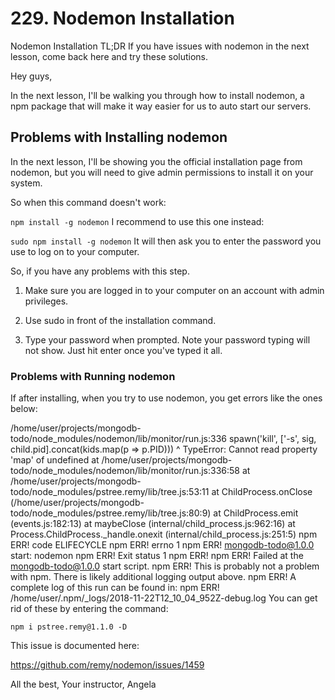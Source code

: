 # 229. Nodemon Installation

Nodemon Installation
TL;DR If you have issues with nodemon in the next lesson, come back here and try these solutions.

Hey guys,

In the next lesson, I'll be walking you through how to install nodemon, a npm package that will make it way easier for us to auto start our servers.

## Problems with Installing nodemon

In the next lesson, I'll be showing you the official installation page from nodemon, but you will need to give admin permissions to install it on your system.

So when this command doesn't work:

`npm install -g nodemon`
I recommend to use this one instead:

`sudo npm install -g nodemon`
It will then ask you to enter the password you use to log on to your computer.

So, if you have any problems with this step.

1. Make sure you are logged in to your computer on an account with admin privileges.

2. Use sudo in front of the installation command.

3. Type your password when prompted. Note your password typing will not show. Just hit enter once you've typed it all.

### Problems with Running nodemon

If after installing, when you try to use nodemon, you get errors like the ones below:

/home/user/projects/mongodb-todo/node_modules/nodemon/lib/monitor/run.js:336
spawn('kill', ['-s', sig, child.pid].concat(kids.map(p => p.PID)))
^
TypeError: Cannot read property 'map' of undefined
at /home/user/projects/mongodb-todo/node_modules/nodemon/lib/monitor/run.js:336:58
at /home/user/projects/mongodb-todo/node_modules/pstree.remy/lib/tree.js:53:11
at ChildProcess.onClose (/home/user/projects/mongodb-todo/node_modules/pstree.remy/lib/tree.js:80:9)
at ChildProcess.emit (events.js:182:13)
at maybeClose (internal/child_process.js:962:16)
at Process.ChildProcess.\_handle.onexit (internal/child_process.js:251:5)
npm ERR! code ELIFECYCLE
npm ERR! errno 1
npm ERR! mongodb-todo@1.0.0 start: nodemon
npm ERR! Exit status 1
npm ERR!
npm ERR! Failed at the mongodb-todo@1.0.0 start script.
npm ERR! This is probably not a problem with npm. There is likely additional logging output above.
npm ERR! A complete log of this run can be found in:
npm ERR! /home/user/.npm/\_logs/2018-11-22T12_10_04_952Z-debug.log
You can get rid of these by entering the command:

`npm i pstree.remy@1.1.0 -D`

This issue is documented here:

https://github.com/remy/nodemon/issues/1459

All the best,
Your instructor, Angela
